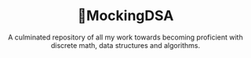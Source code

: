 <div align="center">
<h1> 📁MockingDSA </h1>

A culminated repository of all my work towards becoming proficient with
discrete math, data structures and algorithms.

</div>